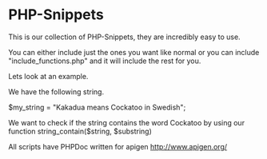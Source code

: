PHP-Snippets
============

This is our collection of PHP-Snippets, they are incredibly easy to use.

You can either include just the ones you want like normal or you can include "include_functions.php" and it will include the rest for you.

Lets look at an example.

We have the following string.

$my_string = "Kakadua means Cockatoo in Swedish";

We want to check if the string contains the word Cockatoo by using our function string_contain($string, $substring)



<?php
	
	include('PHP-Snippets/include_functions.php');

	$my_string = "Kakadua means Cockatoo in Swedish";
	
	if(string_contain($my_string, 'Cockatoo')){
		echo "The string contains the word Cockatoo";
	} else{
		echo "The string does not contain the word Cockatoo";
	}

?>

All scripts have PHPDoc written for apigen
http://www.apigen.org/